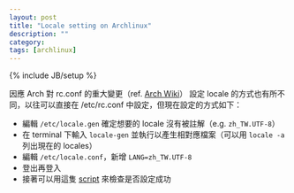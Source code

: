 ```yaml
---
layout: post
title: "Locale setting on Archlinux"
description: ""
category: 
tags: [archlinux]
---
```


{% include JB/setup %}

因應 Arch 對 rc.conf 的重大變更（ref. [Arch Wiki](https://wiki.archlinux.org/index.php/Initscripts/rc.conf#New_configuration_file)）
設定 locale 的方式也有所不同，以往可以直接在 /etc/rc.conf 中設定，但現在設定的方式如下：
* 編輯 `/etc/locale.gen` 確定想要的 locale 沒有被註解（e.g. `zh_TW.UTF-8`）
* 在 terminal 下輸入 `locale-gen` 並執行以產生相對應檔案（可以用 `locale -a` 列出現在的 locales）
* 編輯 `/etc/locale.conf`，新增 `LANG=zh_TW.UTF-8`
* 登出再登入
* 接著可以用這隻 [script](https://github.com/grawity/code/blob/master/os/locale-check) 來檢查是否設定成功

